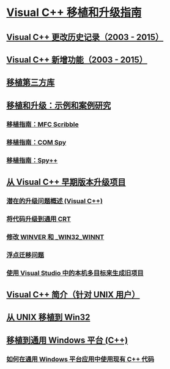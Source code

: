 # [Visual C++ 移植和升级指南](visual-cpp-porting-and-upgrading-guide.md)
## [Visual C++ 更改历史记录（2003 - 2015）](visual-cpp-change-history-2003-2015.md)
## [Visual C++ 新增功能（2003 - 2015）](visual-cpp-what-s-new-2003-through-2015.md)
## [移植第三方库](porting-third-party-libraries.md)
## [移植和升级：示例和案例研究](porting-and-upgrading-examples-and-case-studies.md)
### [移植指南：MFC Scribble](porting-guide-mfc-scribble.md)
### [移植指南：COM Spy](porting-guide-com-spy.md)
### [移植指南：Spy++](porting-guide-spy-increment.md)
## [从 Visual C++ 早期版本升级项目](upgrading-projects-from-earlier-versions-of-visual-cpp.md)
### [潜在的升级问题概述 (Visual C++)](overview-of-potential-upgrade-issues-visual-cpp.md)
### [将代码升级到通用 CRT](upgrade-your-code-to-the-universal-crt.md)
### [修改 WINVER 和 _WIN32_WINNT](modifying-winver-and-win32-winnt.md)
### [浮点迁移问题](floating-point-migration-issues.md)
### [使用 Visual Studio 中的本机多目标来生成旧项目](use-native-multi-targeting.md)
## [Visual C++ 简介（针对 UNIX 用户）](introduction-to-visual-cpp-for-unix-users.md)
## [从 UNIX 移植到 Win32](porting-from-unix-to-win32.md)
## [移植到通用 Windows 平台 (C++)](porting-to-the-universal-windows-platform-cpp.md)
### [如何在通用 Windows 平台应用中使用现有 C++ 代码](how-to-use-existing-cpp-code-in-a-universal-windows-platform-app.md)

